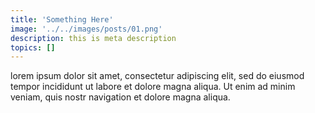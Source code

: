 ```yaml
---
title: 'Something Here'
image: '../../images/posts/01.png'
description: this is meta description
topics: []
---
```


lorem ipsum dolor sit amet, consectetur adipiscing elit, sed do eiusmod tempor incididunt ut labore et dolore magna aliqua. Ut enim ad minim veniam, quis nostr navigation et dolore magna aliqua.
